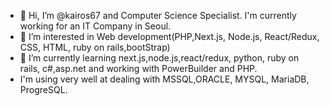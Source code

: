 - 👋 Hi, I’m @kairos67 and Computer Science Specialist.  I'm currently working for an IT Company in Seoul.
- 👀 I’m interested in Web development(PHP,Next.js, Node.js, React/Redux, CSS, HTML, ruby on rails,bootStrap)
- 🌱 I’m currently learning next.js,node.js,react/redux, python, ruby on rails, c#,asp.net and working with PowerBuilder and PHP.
- I'm using very well at dealing with MSSQL,ORACLE, MYSQL, MariaDB, ProgreSQL.

<!---
kairos67/kairos67 is a ✨ special ✨ repository because its `README.md` (this file) appears on your GitHub profile.
You can click the Preview link to take a look at your changes.
--->
